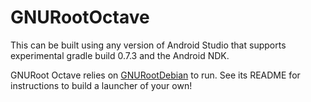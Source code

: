 # GNURootOctave

This can be built using any version of Android Studio that supports experimental gradle build 0.7.3
and the Android NDK.

GNURoot Octave relies on [GNURootDebian](https://github.com/corbinlc/GNURootDebian) to run. See its
README for instructions to build a launcher of your own!
